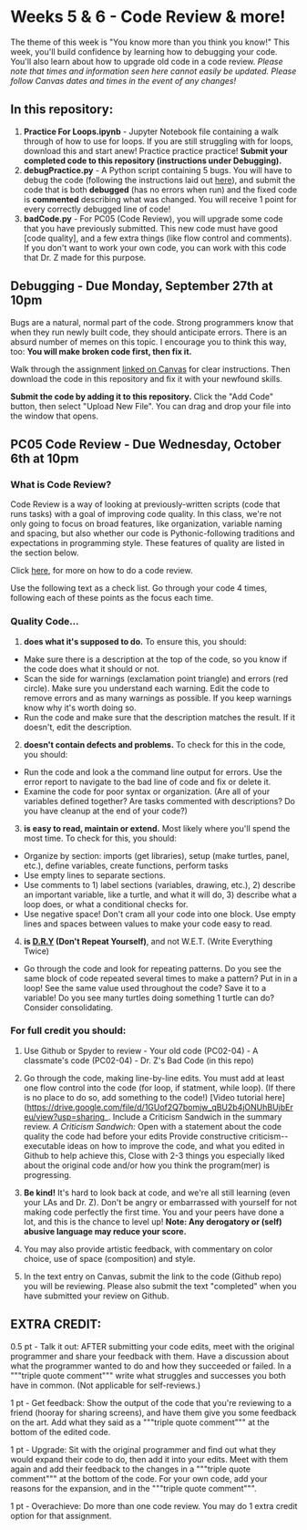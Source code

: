 # Weeks 5 & 6 - Code Review & more!

The theme of this week is "You know more than you think you know!" This week, you'll build confidence by learning how to debugging your code. You'll also learn about how to upgrade old code in a code review. *Please note that times and information seen here cannot easily be updated. Please follow Canvas dates and times in the event of any changes!*

## In this repository:
1. **Practice For Loops.ipynb** - Jupyter Notebook file containing a walk through of how to use for loops. If you are still struggling with for loops, download this and start anew! Practice practice practice! **Submit your completed code to this repository (instructions under Debugging).**
2. **debugPractice.py** - A Python script containing 5 bugs. You will have to debug the code (following the instructions laid out [here](https://canvas.colorado.edu/courses/75648/assignments/1182628)), and submit the code that is both **debugged** (has no errors when run) and the fixed code is **commented** describing what was changed. You will receive 1 point for every correctly debugged line of code!
3. **badCode.py** - For PC05 (Code Review), you will upgrade some code that you have previously submitted. This new code must have good [code quality], and a few extra things (like flow control and comments). If you don't want to work your own code, you can work with this code that Dr. Z made for this purpose.

## Debugging - Due Monday, September 27th at 10pm
Bugs are a natural, normal part of the code. Strong programmers know that when they run newly built code, they should anticipate errors. There is an absurd number of memes on this topic. I encourage you to think this way, too: **You will make broken code first, then fix it.**

Walk through the assignment [linked on Canvas](https://canvas.colorado.edu/courses/75648/assignments/1182628) for clear instructions. Then download the code in this repository and fix it with your newfound skills. 

**Submit the code by adding it to this repository.** 
Click the "Add Code" button, then select "Upload New File". You can drag and drop your file into the window that opens.



## PC05 Code Review - Due Wednesday, October 6th at 10pm
### What is Code Review?

Code Review is a way of looking at previously-written scripts (code that runs tasks) with a goal of improving code quality. In this class, we're not only going to focus on broad features, like organization, variable naming and spacing, but also whether our code is Pythonic-following traditions and expectations in programming style. These features of quality are listed in the section below.

Click [here](https://google.github.io/eng-practices/review/reviewer/), for more on how to do a code review.

Use the following text as a check list. Go through your code 4 times, following each of these points as the focus each time.
### Quality Code...
1. **does what it's supposed to do.** To ensure this, you should:
  - Make sure there is a description at the top of the code, so you know if the code does what it should or not.
  - Scan the side for warnings (exclamation point triangle) and errors (red circle). Make sure you understand each warning. Edit the code to remove errors and as many warnings as possible. If you keep warnings know why it's worth doing so.
  - Run the code and make sure that the description matches the result. If it doesn't, edit the description.

2. **doesn't contain defects and problems.** To check for this in the code, you should: 
  - Run the code and look a the command line output for errors. Use the error report to navigate to the bad line of code and fix or delete it.
  - Examine the code for poor syntax or organization. (Are all of your variables defined together? Are tasks commented with descriptions? Do you have cleanup at the end of your code?)

3. **is easy to read, maintain or extend.** Most likely where you'll spend the most time. To check for this, you should:
  - Organize by section: imports (get libraries), setup (make turtles, panel, etc.), define variables, create functions, perform tasks
  - Use empty lines to separate sections.
  - Use comments to 1) label sections (variables, drawing, etc.), 2) describe an important variable, like a turtle, and what it will do, 3) describe what a loop does, or what a conditional checks for.
  - Use negative space! Don't cram all your code into one block. Use empty lines and spaces between values to make your code easy to read. 

4. **is [D.R.Y](https://www.softwareyoga.com/is-your-code-dry-or-wet/) (Don't Repeat Yourself)**, and not W.E.T. (Write Everything Twice)
  - Go through the code and look for repeating patterns. Do you see the same block of code repeated several times to make a pattern? Put in in a loop! See the same value used throughout the code? Save it to a variable! Do you see many turtles doing something 1 turtle can do? Consider consolidating.

### For full credit you should:
1. Use Github or Spyder to review 
        - Your old code (PC02-04)
        - A classmate's code (PC02-04)
        - Dr. Z's Bad Code (in this repo)
2. Go through the code, making line-by-line edits. You must add at least one flow control into the code (for loop, if statment, while loop). (If there is no place to do so, add something to the code!) [Video tutorial here](https://drive.google.com/file/d/1GUof2Q7bomjw_qBU2b4jONUhBUjbEreu/view?usp=sharing_.
    Include a Criticism Sandwich in the summary review.
        *A Criticism Sandwich:*
            Open with a statement about the code quality the code had before your edits
            Provide constructive criticism--executable ideas on how to improve the code, and
            what you edited in Github to help achieve this,
            Close with 2-3 things you especially liked about the original code and/or how you think the program(mer) is progressing. 

3. **Be kind!** It's hard to look back at code, and we're all still learning (even your LAs and Dr. Z). Don't be angry or embarrassed with yourself for not making code perfectly the first time. You and your peers have done a lot, and this is the chance to level up!
    **Note: Any derogatory or (self) abusive language may reduce your score.**

4. You may also provide artistic feedback, with commentary on color choice, use of space (composition) and style.

5. In the text entry on Canvas, submit the link to the code (Github repo) you will be reviewing. Please also submit the text "completed" when you have submitted your review on Github. 

 

## EXTRA CREDIT:

0.5 pt - Talk it out: AFTER submitting your code edits, meet with the original programmer and share your feedback with them. Have a discussion about what the programmer wanted to do and how they succeeded or failed. In a """triple quote comment""" write what struggles and successes you both have in common. (Not applicable for self-reviews.)

1 pt - Get feedback: Show the output of the code that you're reviewing to a friend (hooray for sharing screens), and have them give you some feedback on the art. Add what they said as a """triple quote comment""" at the bottom of the edited code.

1 pt - Upgrade: Sit with the original programmer and find out what they would expand their code to do, then add it into your edits. Meet with them again and add their feedback to the changes in a """triple quote comment""" at the bottom of the code. For your own code, add your reasons for the expansion, and in the """triple quote comment""".

1 pt - Overachieve: Do more than one code review. You may do 1 extra credit option for that assignment.
